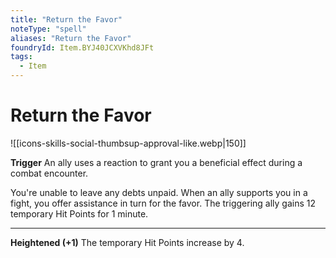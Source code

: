 ```yaml
---
title: "Return the Favor"
noteType: "spell"
aliases: "Return the Favor"
foundryId: Item.BYJ40JCXVKhd8JFt
tags:
  - Item
---
```


# Return the Favor
![[icons-skills-social-thumbsup-approval-like.webp|150]]

**Trigger** An ally uses a reaction to grant you a beneficial effect during a combat encounter.

You're unable to leave any debts unpaid. When an ally supports you in a fight, you offer assistance in turn for the favor. The triggering ally gains 12 temporary Hit Points for 1 minute.

* * *

**Heightened (+1)** The temporary Hit Points increase by 4.
